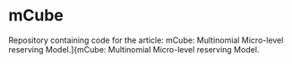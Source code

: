 # mCube
Repository containing code for the article: mCube: Multinomial Micro-level reserving Model.]{mCube: Multinomial Micro-level reserving Model.
